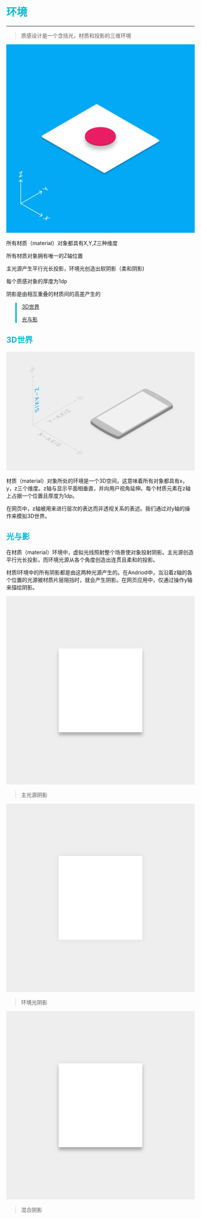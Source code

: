 <h1 style="color:#00bcd4;">环境</h1>
<hr style="height:1px;"></hr>

> 质感设计是一个含括光，材质和投影的三维环境

![](/assets/what_is_material_environment.png)

所有材质（material）对象都具有X,Y,Z三种维度

所有材质对象拥有唯一的Z轴位置

主光源产生平行光长投影，环境光创造出软阴影（柔和阴影\)

每个质感对象的厚度为1dp

阴影是由相互重叠的材质间的高差产生的

<blockquote style="color:#00bcd4;border-left: 4px solid #00bcd4;">
<p><a href="#3d">3D世界</a></p>
<p><a href="#lshadow">光与影</a></p>
</blockquote>

<h2 id="3d" style="color: #00bcd4">3D世界</h2>

![](/assets/whatismaterial_environment_3d.png)

材质（material）对象所处的环境是一个3D空间，这意味着所有对象都具有x，y，z三个维度。z轴与显示平面相垂直，并向用户视角延伸。每个材质元素在z轴上占据一个位置且厚度为1dp。

在网页中，z轴被用来进行层次的表达而非透视关系的表述。我们通过对y轴的操作来模拟3D世界。

<h2 id="lshadow" style="color: #00bcd4">光与影</h2>

在材质（material）环境中，虚拟光线照射整个场景使对象投射阴影。主光源创造平行光长投影，而环境光源从各个角度创造出连贯且柔和的投影。

材质l环境中的所有阴影都是由这两种光源产生的。在Andriod中，当沿着z轴的各个位置的光源被材质片层阻挡时，就会产生阴影。在网页应用中，仅通过操作y轴来描绘阴影。

![](/assets/whatismaterial_environment_shadow1.png)

> 主光源阴影

![](/assets/whatismaterial_environment_shadow2.png)

> 环境光阴影

![](/assets/whatismaterial_environment_shadow3.png)

> 混合阴影



